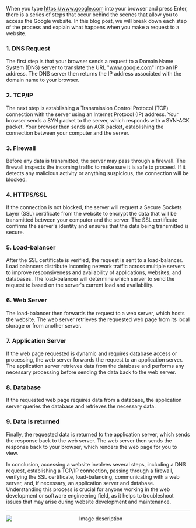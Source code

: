 When you type https://www.google.com into your browser and press Enter, there is a series of steps that occur behind the scenes that allow you to access the Google website. In this blog post, we will break down each step of the process and explain what happens when you make a request to a website.

### 1. DNS Request
The first step is that your browser sends a request to a Domain Name System (DNS) server to translate the URL "www.google.com" into an IP address. The DNS server then returns the IP address associated with the domain name to your browser.

### 2. TCP/IP
The next step is establishing a Transmission Control Protocol (TCP) connection with the server using an Internet Protocol (IP) address. Your browser sends a SYN packet to the server, which responds with a SYN-ACK packet. Your browser then sends an ACK packet, establishing the connection between your computer and the server.

### 3. Firewall
Before any data is transmitted, the server may pass through a firewall. The firewall inspects the incoming traffic to make sure it is safe to proceed. If it detects any malicious activity or anything suspicious, the connection will be blocked.

### 4. HTTPS/SSL
If the connection is not blocked, the server will request a Secure Sockets Layer (SSL) certificate from the website to encrypt the data that will be transmitted between your computer and the server. The SSL certificate confirms the server's identity and ensures that the data being transmitted is secure.

### 5. Load-balancer
After the SSL certificate is verified, the request is sent to a load-balancer. Load balancers distribute incoming network traffic across multiple servers to improve responsiveness and availability of applications, websites, and databases. The load-balancer will determine which server to send the request to based on the server's current load and availability.

### 6. Web Server
The load-balancer then forwards the request to a web server, which hosts the website. The web server retrieves the requested web page from its local storage or from another server.

### 7. Application Server
If the web page requested is dynamic and requires database access or processing, the web server forwards the request to an application server. The application server retrieves data from the database and performs any necessary processing before sending the data back to the web server.

### 8. Database
If the requested web page requires data from a database, the application server queries the database and retrieves the necessary data.

### 9. Data is returned
Finally, the requested data is returned to the application server, which sends the response back to the web server. The web server then sends the response back to your browser, which renders the web page for you to view.

In conclusion, accessing a website involves several steps, including a DNS request, establishing a TCP/IP connection, passing through a firewall, verifying the SSL certificate, load-balancing, communicating with a web server, and, if necessary, an application server and database. Understanding this process is crucial for anyone working in the web development or software engineering field, as it helps to troubleshoot issues that may arise during website development and maintenance.

***
<p align="center">
  <img src="http://i.imgur.com/i9ivkdo.png" alt="Image description" style="display: block; margin: auto;">
</p>



